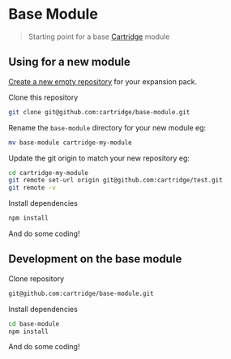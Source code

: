 # Base Module

> Starting point for a base [Cartridge](https://github.com/cartridge/cartridge) module

## Using for a new module
[Create a new empty repository](https://github.com/new) for your expansion pack.

Clone this repository
```sh
git clone git@github.com:cartridge/base-module.git
```

Rename the `base-module` directory for your new module eg:
```sh
mv base-module cartridge-my-module
```

Update the git origin to match your new repository eg:

```sh
cd cartridge-my-module
git remote set-url origin git@github.com:cartridge/test.git
git remote -v
```

Install dependencies
```sh
npm install
```

And do some coding!


## Development on the base module
Clone repository
```sh
git@github.com:cartridge/base-module.git
```

Install dependencies
```sh
cd base-module
npm install
```

And do some coding!
